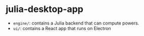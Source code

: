 # julia-desktop-app

- `engine/`: contains a Julia backend that can compute powers.
- `ui/`: contains a React app that runs on Electron
